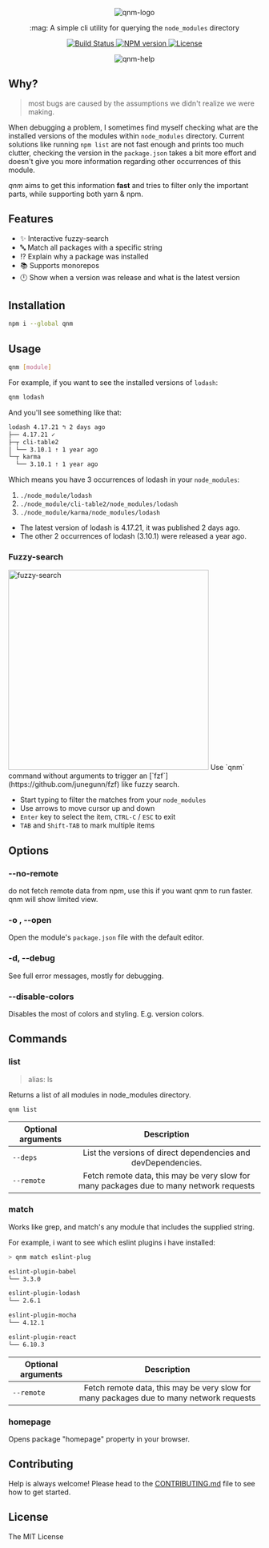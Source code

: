 
<p align="center">
  <img src="https://gist.githubusercontent.com/ranyitz/ede5da04d74ccd9d40fc8a804d9a7a1a/raw/644d69caaa3145ede932a67c86b27f1c051eb3c6/qnm-logo.svg" alt="qnm-logo"/>
</p>

<p align="center">:mag: A simple cli utility for querying the <code>node_modules</code> directory</p>
<p align="center">
  <a href="https://circleci.com/gh/ranyitz/qnm">
   <img src="https://img.shields.io/circleci/build/github/ranyitz/qnm?token=44b1fb1aa4b5bd58b977bda99d94d1be137ecbc3&style=for-the-badge" alt="Build Status" />
  </a>
  <a aria-label="NPM version" href="https://www.npmjs.com/package/qnm">
    <img alt="NPM version" src="https://img.shields.io/npm/v/qnm.svg?style=for-the-badge">
  </a>
  <a aria-label="License" href="https://github.com/ranyitz/qnm/blob/master/LICENSE">
    <img alt="License" src="https://img.shields.io/npm/l/qnm.svg?style=for-the-badge">
  </a>
  <p align="center">
    <img src="https://user-images.githubusercontent.com/11733036/138602697-29b9f00b-b35b-4db6-9005-e2bba7bd9398.png" alt="qnm-help" />
  </p>
</p>

## Why?

> most bugs are caused by the assumptions we didn't realize we were making.

When debugging a problem, I sometimes find myself checking what are the installed versions of the modules within `node_modules` directory. Current solutions like running `npm list` are not fast enough and prints too much clutter, checking the version in the `package.json` takes a bit more effort and doesn't give you more information regarding other occurrences of this module.

_qnm_ aims to get this information **fast** and tries to filter only the important parts, while supporting both yarn & npm.

## Features

*   :sparkles: Interactive fuzzy-search
*   :abc: Match all packages with a specific string
*   :interrobang: Explain why a package was installed
*   :books: Supports monorepos
*   :clock12: Show when a version was release and what is the latest version

## Installation

```bash
npm i --global qnm
```

## Usage

```bash
qnm [module]
```

For example, if you want to see the installed versions of `lodash`:

```bash
qnm lodash
```

And you'll see something like that:

```bash
lodash 4.17.21 ↰ 2 days ago
├── 4.17.21 ✓
├─┬ cli-table2
│ └── 3.10.1 ⇡ 1 year ago
└─┬ karma
  └── 3.10.1 ⇡ 1 year ago
```

Which means you have 3 occurrences of lodash in your `node_modules`:

1.  `./node_module/lodash`
2.  `./node_module/cli-table2/node_modules/lodash`
3.  `./node_module/karma/node_modules/lodash`

* The latest version of lodash is 4.17.21, it was published 2 days ago.
* The other 2 occurrences of lodash (3.10.1) were released a year ago.

### Fuzzy-search
<img src="./assets/fuzzy-search.gif" alt="fuzzy-search" width="400px" height="400px" />
Use `qnm` command without arguments to trigger an [`fzf`](https://github.com/junegunn/fzf) like fuzzy search.

* Start typing to filter the matches from your `node_modules`
* Use arrows to move cursor up and down
* `Enter` key to select the item, `CTRL-C` / `ESC` to exit
* `TAB` and `Shift-TAB` to mark multiple items

## Options

### --no-remote
do not fetch remote data from npm, use this if you want qnm to run faster. qnm will show limited view.

### -o , --open

Open the module's `package.json` file with the default editor.

### -d, --debug

See full error messages, mostly for debugging.

### --disable-colors

Disables the most of colors and styling. E.g. version colors.

## Commands

### list

> alias: ls

Returns a list of all modules in node_modules directory.

```bash
qnm list
```

| Optional arguments |                          Description                          |
| ------------------ | :-----------------------------------------------------------: |
| `--deps`           | List the versions of direct dependencies and devDependencies. |
| `--remote`         | Fetch remote data, this may be very slow for many packages due to many network requests |

### match

Works like grep, and match's any module that includes the supplied string.

For example, i want to see which eslint plugins i have installed:

```bash
> qnm match eslint-plug

eslint-plugin-babel
└── 3.3.0

eslint-plugin-lodash
└── 2.6.1

eslint-plugin-mocha
└── 4.12.1

eslint-plugin-react
└── 6.10.3
```

| Optional arguments |                          Description                          |
| ------------------ | :-----------------------------------------------------------: |
| `--remote`         | Fetch remote data, this may be very slow for many packages due to many network requests |

### homepage

Opens package "homepage" property in your browser. 

## Contributing

Help is always welcome! Please head to the [CONTRIBUTING.md](./CONTRIBUTING.md) file to see how to get started.

## License

The MIT License

